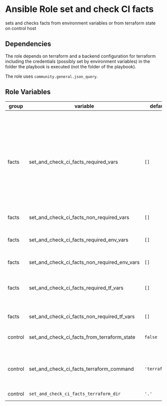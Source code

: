 # Ansible Role set and check CI facts

sets and checks facts from environment variables or from terraform state on control host

## Dependencies

The role depends on terraform and a backend configuration for terraform including the credentials (possibly set by environment variables) in the folder the playbook is executed (not the folder of the playbook).

The role uses `community.general.json_query`.

## Role Variables

<!-- markdownlint-disable MD033 -->
| group | variable | default | description |
| --- | --- | ---| --- |
| facts | set_and_check_ci_facts_required_vars | `[]` | <p>the list of variables to get from environment or terraform state</p>The variables are looked up from<br /><ul><li>the environment variables with the same name as in the list, but in upper cases (if `set_and_check_facts_from_terraform_state` is `false`)</li><li>the outputs of the terraform state with the same name as in the list (if `set_and_check_facts_from_terraform_state`)</li></ul>If the variable could not be set and is not in `set_and_check_ci_facts_non_required_vars`, ansible.builtin.failed is used to fail. |
| facts | set_and_check_ci_facts_non_required_vars | `[]` | the list of variables not to check if set or not |
| facts | set_and_check_ci_facts_required_env_vars | `[]` | <p>the list of variables to get from environment</p>The variables are looked up from the environment variables with the same name as in the list, but in upper cases. |
| facts | set_and_check_ci_facts_non_required_env_vars | `[]` | the list of variables not to check if set |
| facts | set_and_check_ci_facts_required_tf_vars | `[]` | <p>the list of environment variables `TF_VAR_*` to get from the environment</p>The ansible variables are named without prefix `TF_VAR_` and assumed to be named with exact case. |
| facts | set_and_check_ci_facts_non_required_tf_vars | `[]` | the list of variables `TF_VAR_*` not to check if set or not |
| control | set_and_check_ci_facts_from_terraform_state | `false` | if the facts in `set_and_check_ci_facts_required_vars` should be read from terraform state instead from environment |
| control | set_and_check_ci_facts_terraform_command | `'terraform'` | <p>the terraform cmd</p>This can be used for GitLab ci to set to `gitlab-terraform` or for specifying a terraform command by full path. |
| control | `set_and_check_ci_facts_terraform_dir` | `'.'` | the director to `chdir` before executing `set_and_check_ci_facts_terraform_command` |
<!-- markdownlint-enable MD033 -->
